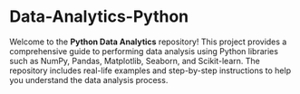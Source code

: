 # Data-Analytics-Python
Welcome to the **Python Data Analytics** repository! This project provides a comprehensive guide to performing data analysis using Python libraries such as NumPy, Pandas, Matplotlib, Seaborn, and Scikit-learn. The repository includes real-life examples and step-by-step instructions to help you understand the data analysis process.
